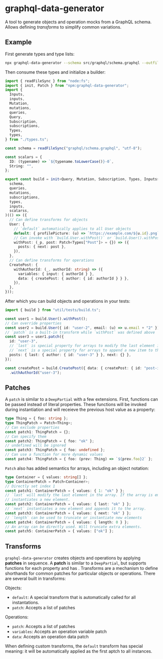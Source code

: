 # graphql-data-generator

A tool to generate objects and operation mocks from a GraphQL schema. Allows
defining _transforms_ to simplify common variations.

## Example

First generate types and type lists:

```sh
npx graphql-data-generator --schema src/graphql/schema.graphql --outfile src/util/test/types.ts
```

Then consume these types and initialize a builder:

```ts
import { readFileSync } from "node:fs";
import { init, Patch } from "npm:graphql-data-generator";
import {
  Inputs,
  inputs,
  Mutation,
  mutations,
  queries,
  Query,
  Subscription,
  subscriptions,
  Types,
  types,
} from "./types.ts";

const schema = readFileSync("graphql/schema.graphql", "utf-8");

const scalars = {
  ID: (typename) => `${typename.toLowerCase()}-0`,
  String: "",
};

export const build = init<Query, Mutation, Subscription, Types, Inputs>(
  schema,
  queries,
  mutations,
  subscriptions,
  types,
  inputs,
  scalarss,
)(() => ({
  // Can define transforms for objects
  User: {
    // `default` automatically applies to all User objects
    default: { profilePicture: (u) => `https://example.com/${u.id}.png` },
    // Can invoke with `build.User.withPost()` or `build.User().withPost()`
    withPost: (_p, post: Patch<Types["Post"]> = {}) => ({
      posts: { next: post },
    }),
  },
  // Can define transforms for operations
  CreatePost: {
    withAuthorId: (_, authorId: string) => ({
      variables: { input: { authorId } },
      data: { createPost: { author: { id: authorId } } },
    }),
  },
}));
```

After which you can build objects and operations in your tests:

```ts
import { build } from "util/tests/build.ts";

const user1 = build.User().withPost();
// Can override properties
const user2 = build.User({ id: "user-2", email: (u) => u.email + "2" });
// `patch` is a built-in transform while `withPost` was defined above
const user3 = user1.patch({
  id: "user-3",
  // `last` is special property for arrays to modify the last element in the array. If one does not exist it is created
  // `next` is a special property for arrays to append a new item to the array
  posts: { last: { author: { id: "user-3" } }, next: {} },
});

const createPost = build.CreatePost({ data: { createPost: { id: "post-id" } } })
  .withAuthorId("user-3");
```

## Patches

A `patch` is similar to a `DeepPartial` with a few extensions. First, functions
can be passed instead of literal properties. These functions will be invoked
during instantiation and will receieve the previous host value as a property:

```ts
type Thing = { foo: string };
type ThingPatch = Patch<Thing>;
// Can exclude properties
const patch1: ThingPatch = {};
// Can specify them
const patch2: ThingPatch = { foo: "ok" };
// undefined will be ignored
const patch3: ThingPatch = { foo: undefined };
// Can use a function for more dynamic values
const patch4: ThingPatch = { foo: (prev: Thing) => `${prev.foo}2` };
```

`Patch` also has added semantics for arrays, including an object notation:

```ts
type Container = { values: string[] };
type ContainerPatch = Patch<Container>;
// Directly set index 1
const patch1: ContainerPatch = { values: { 1: "ok" } };
// `last` will modify the last element in the array. If the array is empty,
// instantiates a new element.
const patch2: ContainerPatch = { values: { last: "ok" } };
// `next` instantiates a new element and appends it to the array.
const patch3: ContainerPatch = { values: { next: "ok" } };
// `length` can be used to truncate or instantiate new elements
const patch4: ContainerPatch = { values: { length: 0 } };
// An array can be directly used. Will truncate extra elements.
const patch5: ContainerPatch = { values: ["ok"] };
```

## Transforms

`graphql-data-generator` creates objects and operations by applying **patches**
in sequence. A **patch** is similar to a `DeepPartial`, but supports functions
for each property and has . Transforms are a mechanism to define shorthands for
common patches for particular objects or operations. There are several built in
transforms:

Objects:

- `default`: A special transform that is automatically called for all
  instantations.
- `patch`: Accepts a list of patches

Operations:

- `patch`: Accepts a list of patches
- `variables`: Accepts an operation variable patch
- `data`: Accepts an operation data patch

When defining custom transforms, the `default` transform has special meaning: it
will be automatically applied as the first aptch to all instances.
